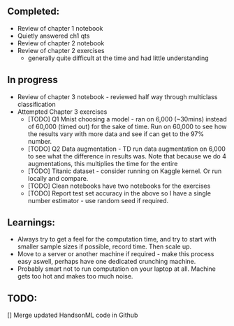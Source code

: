 ## Completed:
* Review of chapter 1 notebook
* Quietly answered ch1 qts
* Review of chapter 2 notebook
* Review of chapter 2 exercises
    - generally quite difficult at the time and had little understanding

## In progress
* Review of chapter 3 notebook - reviewed half way through multiclass classification
* Attempted Chapter 3 exercises
    - [TODO] Q1 Mnist choosing a model - ran on 6,000 (~30mins) instead of 60,000 (timed out) for the sake of time. Run on 60,000 to see how the results vary with more data and see if can get to the 97% number.
    - [TODO] Q2 Data augmentation - TD run data augmentation on 6,000 to see what the difference in results was. Note that because we do 4 augmentations, this multiplies the time for the entire 
    - [TODO] Titanic dataset - consider running on Kaggle kernel. Or run locally and compare.
    - [TODO] Clean notebooks have two notebooks for the exercises
    - [TODO] Report test set accuracy in the above so I have a single number estimator - use random seed if required.
    

## Learnings:
* Always try to get a feel for the computation time, and try to start with smaller sample sizes if possible, record time. Then scale up.
* Move to a server or another machine if required - make this process easy aswell, perhaps have one dedicated crunching machine.
* Probably smart not to run computation on your laptop at all. Machine gets too hot and makes too much noise.

## TODO:
[] Merge updated HandsonML code in Github
